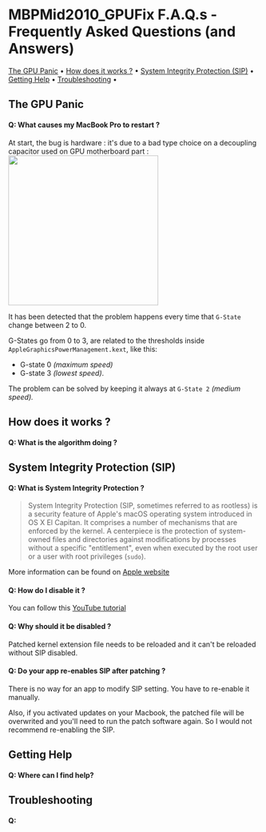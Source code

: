 # MBPMid2010_GPUFix F.A.Q.s - Frequently Asked Questions (and Answers)

[The GPU Panic](#the-gpu-panic) • 
[How does it works ?](#how-does-it-works-) • 
[System Integrity Protection (SIP)](#system-integrity-protection-sip) • 
[Getting Help](#getting-help) • 
[Troubleshooting](#troubleshooting) •

## The GPU Panic

#### Q: What causes my MacBook Pro to restart ?
At start, the bug is hardware : it's due to a bad type choice on a decoupling capacitor used on GPU motherboard part :
<img src="http://i.imgur.com/SFQfnWU.jpg" height="300">

It has been detected that the problem happens every time that `G-State` change between 2 to 0.

G-States go from 0 to 3, are related to the thresholds inside `AppleGraphicsPowerManagement.kext`, like this:
- G-state 0 *(maximum speed)*
- G-state 3 *(lowest speed)*.

The problem can be solved by keeping it always at `G-State 2` *(medium speed).*


## How does it works ?

#### Q: What is the algorithm doing ?


## System Integrity Protection (SIP)

#### Q: What is System Integrity Protection ?
> System Integrity Protection (SIP, sometimes referred to as rootless) is a security feature of Apple's macOS operating system introduced in OS X El Capitan. It comprises a number of mechanisms that are enforced by the kernel. A centerpiece is the protection of system-owned files and directories against modifications by processes without a specific "entitlement", even when executed by the root user or a user with root privileges (`sudo`).

More information can be found on [Apple website](https://support.apple.com/en-us/HT204899)

#### Q: How do I disable it ?
You can follow this [YouTube tutorial](https://www.youtube.com/watch?v=Wmhal4shmVo)

#### Q: Why should it be disabled ?
Patched kernel extension file needs to be reloaded and it can't be reloaded without SIP disabled.

#### Q: Do your app re-enables SIP after patching ?
There is no way for an app to modify SIP setting. You have to re-enable it manually.

Also, if you activated updates on your Macbook, the patched file will be overwrited and you'll need to run the patch software again. So I would not recommend re-enabling the SIP.

## Getting Help 


#### Q: Where can I find help?

## Troubleshooting

#### Q: 
